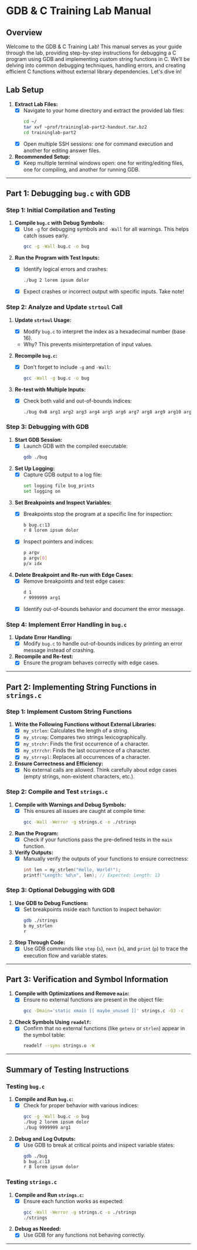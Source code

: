 # GDB & C Training Lab Manual

## Overview

Welcome to the GDB & C Training Lab! This manual serves as your guide through the lab, providing step-by-step instructions for debugging a C program using GDB and implementing custom string functions in C. We’ll be delving into common debugging techniques, handling errors, and creating efficient C functions without external library dependencies. Let's dive in!

## Lab Setup

1. **Extract Lab Files:**
   - [x] Navigate to your home directory and extract the provided lab files:
     ```bash
     cd ~/
     tar xvf ~prof/traininglab-part2-handout.tar.bz2
     cd traininglab-part2
     ```
   - [x] Open multiple SSH sessions: one for command execution and another for editing answer files.

2. **Recommended Setup:**
   - [x] Keep multiple terminal windows open: one for writing/editing files, one for compiling, and another for running GDB.

---

## Part 1: Debugging `bug.c` with GDB

### Step 1: Initial Compilation and Testing

1. **Compile `bug.c` with Debug Symbols:**
   - [x] Use `-g` for debugging symbols and `-Wall` for all warnings. This helps catch issues early.
     ```bash
     gcc -g -Wall bug.c -o bug
     ```

2. **Run the Program with Test Inputs:**
   - [x] Identify logical errors and crashes:
     ```bash
     ./bug 2 lorem ipsum dolor
     ```

   - [x] Expect crashes or incorrect output with specific inputs. Take note!

### Step 2: Analyze and Update `strtoul` Call

1. **Update `strtoul` Usage:**
   - [x] Modify `bug.c` to interpret the index as a hexadecimal number (base 16).
   - Why? This prevents misinterpretation of input values.

2. **Recompile `bug.c`:**
   - [x] Don’t forget to include `-g` and `-Wall`:
     ```bash
     gcc -Wall -g bug.c -o bug
     ```

3. **Re-test with Multiple Inputs:**
   - [x] Check both valid and out-of-bounds indices:
     ```bash
     ./bug 0xB arg1 arg2 arg3 arg4 arg5 arg6 arg7 arg8 arg9 arg10 arg11
     ```

### Step 3: Debugging with GDB

1. **Start GDB Session:**
   - [x] Launch GDB with the compiled executable:
     ```bash
     gdb ./bug
     ```

2. **Set Up Logging:**
   - [x] Capture GDB output to a log file:
     ```bash
     set logging file bug_prints
     set logging on
     ```

3. **Set Breakpoints and Inspect Variables:**
   - [x] Breakpoints stop the program at a specific line for inspection:
     ```bash
     b bug.c:13
     r 8 lorem ipsum dolor
     ```

   - [x] Inspect pointers and indices:
     ```bash
     p argv
     p argv[0]
     p/x idx
     ```

4. **Delete Breakpoint and Re-run with Edge Cases:**
   - [x] Remove breakpoints and test edge cases:
     ```bash
     d 1
     r 9999999 arg1
     ```
   - [x] Identify out-of-bounds behavior and document the error message.

### Step 4: Implement Error Handling in `bug.c`

1. **Update Error Handling:**
   - [x] Modify `bug.c` to handle out-of-bounds indices by printing an error message instead of crashing.

2. **Recompile and Re-test:**
   - [x] Ensure the program behaves correctly with edge cases.

---

## Part 2: Implementing String Functions in `strings.c`

### Step 1: Implement Custom String Functions

1. **Write the Following Functions without External Libraries:**
   - [x] `my_strlen`: Calculates the length of a string.
   - [x] `my_strcmp`: Compares two strings lexicographically.
   - [x] `my_strchr`: Finds the first occurrence of a character.
   - [x] `my_strrchr`: Finds the last occurrence of a character.
   - [x] `my_strrepl`: Replaces all occurrences of a character.

2. **Ensure Correctness and Efficiency:**
   - [x] No external calls are allowed. Think carefully about edge cases (empty strings, non-existent characters, etc.).

### Step 2: Compile and Test `strings.c`

1. **Compile with Warnings and Debug Symbols:**
   - [x] This ensures all issues are caught at compile time:
     ```bash
     gcc -Wall -Werror -g strings.c -o ./strings
     ```

2. **Run the Program:**
   - [x] Check if your functions pass the pre-defined tests in the `main` function.

3. **Verify Outputs:**
   - [x] Manually verify the outputs of your functions to ensure correctness:
     ```c
     int len = my_strlen("Hello, World!");
     printf("Length: %d\n", len); // Expected: Length: 13
     ```

### Step 3: Optional Debugging with GDB

1. **Use GDB to Debug Functions:**
   - [x] Set breakpoints inside each function to inspect behavior:
     ```bash
     gdb ./strings
     b my_strlen
     r
     ```

2. **Step Through Code:**
   - [x] Use GDB commands like `step` (`s`), `next` (`n`), and `print` (`p`) to trace the execution flow and variable states.

---

## Part 3: Verification and Symbol Information

1. **Compile with Optimizations and Remove `main`:**
   - [x] Ensure no external functions are present in the object file:
     ```bash
     gcc -Dmain='static xmain [[ maybe_unused ]]' strings.c -O3 -c
     ```

2. **Check Symbols Using `readelf`:**
   - [x] Confirm that no external functions (like `getenv` or `strlen`) appear in the symbol table:
     ```bash
     readelf --syms strings.o -W
     ```

---

## Summary of Testing Instructions

### Testing `bug.c`

1. **Compile and Run `bug.c`:**
   - [x] Check for proper behavior with various indices:
     ```bash
     gcc -g -Wall bug.c -o bug
     ./bug 2 lorem ipsum dolor
     ./bug 9999999 arg1
     ```

2. **Debug and Log Outputs:**
   - [x] Use GDB to break at critical points and inspect variable states:
     ```bash
     gdb ./bug
     b bug.c:13
     r 8 lorem ipsum dolor
     ```

### Testing `strings.c`

1. **Compile and Run `strings.c`:**
   - [x] Ensure each function works as expected:
     ```bash
     gcc -Wall -Werror -g strings.c -o ./strings
     ./strings
     ```

2. **Debug as Needed:**
   - [x] Use GDB for any functions not behaving correctly.

---
